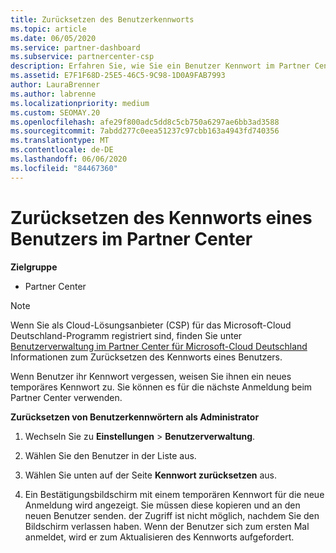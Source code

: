 ```yaml
---
title: Zurücksetzen des Benutzerkennworts
ms.topic: article
ms.date: 06/05/2020
ms.service: partner-dashboard
ms.subservice: partnercenter-csp
description: Erfahren Sie, wie Sie ein Benutzer Kennwort im Partner Center zurücksetzen. Benutzer erhalten ein temporäres Kennwort, wenn Sie sich das nächste Mal beim Partner Center anmelden.
ms.assetid: E7F1F68D-25E5-46C5-9C98-1D0A9FAB7993
author: LauraBrenner
ms.author: labrenne
ms.localizationpriority: medium
ms.custom: SEOMAY.20
ms.openlocfilehash: afe29f800adc5dd8c5cb750a6297ae6bb3ad3588
ms.sourcegitcommit: 7abdd277c0eea51237c97cbb163a4943fd740356
ms.translationtype: MT
ms.contentlocale: de-DE
ms.lasthandoff: 06/06/2020
ms.locfileid: "84467360"
---
```

# <a name="reset-a-users-password-in-partner-center"></a>Zurücksetzen des Kennworts eines Benutzers im Partner Center

**Zielgruppe**

- Partner Center

> [!NOTE]  
> Wenn Sie als Cloud-Lösungsanbieter (CSP) für das Microsoft-Cloud Deutschland-Programm registriert sind, finden Sie unter [Benutzerverwaltung im Partner Center für Microsoft-Cloud Deutschland](user-management-in-partner-center-for-microsoft-cloud-germany.md) Informationen zum Zurücksetzen des Kennworts eines Benutzers.

Wenn Benutzer ihr Kennwort vergessen, weisen Sie ihnen ein neues temporäres Kennwort zu. Sie können es für die nächste Anmeldung beim Partner Center verwenden.

**Zurücksetzen von Benutzerkennwörtern als Administrator**

1. Wechseln Sie zu **Einstellungen** &gt; **Benutzerverwaltung**.

2. Wählen Sie den Benutzer in der Liste aus.

3. Wählen Sie unten auf der Seite **Kennwort zurücksetzen** aus.

4. Ein Bestätigungsbildschirm mit einem temporären Kennwort für die neue Anmeldung wird angezeigt. Sie müssen diese kopieren und an den neuen Benutzer senden. der Zugriff ist nicht möglich, nachdem Sie den Bildschirm verlassen haben. Wenn der Benutzer sich zum ersten Mal anmeldet, wird er zum Aktualisieren des Kennworts aufgefordert.

